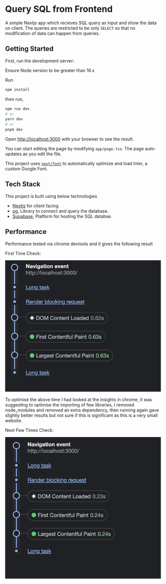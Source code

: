 # Query SQL from Frontend

A simple Nextjs app which recieves SQL query as input and show the data on client.
The queries are restricted to be only `SELECT` so that no modification of data can happen from queries.

## Getting Started

First, run the development server:

Ensure Node version to be greater than 16.x

Run 
```bash
npm install
```

then run,

```bash
npm run dev
# or
yarn dev
# or
pnpm dev
```

Open [http://localhost:3000](http://localhost:3000) with your browser to see the result.

You can start editing the page by modifying `app/page.tsx`. The page auto-updates as you edit the file.

This project uses [`next/font`](https://nextjs.org/docs/basic-features/font-optimization) to automatically optimize and load Inter, a custom Google Font.

## Tech Stack

This project is built using below technologies

 - [Nextjs](https://nextjs.org/) for client facing
 - [pg](https://www.npmjs.com/package/pg), Library to connect and query the database.
 - [Supabase](https://supabase.com/), Platform for hosting the SQL databse.

## Performance

Performance tested via chrome devtools and it gives the following result

First Time Check:

![Page Load](/public/page-load-time.png)

To optimise the above time I had looked at the insights in chrome, it was suggesting to optimise the importing of few libraries, I removed node_modules and removed an extra dependency, then running again gave slightly better results but not sure if this is significant as this is a very small website.

Next Few Times Check:

![Page Load](/public/page-load-time-2.png)
